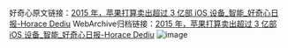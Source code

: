 好奇心原文链接：[2015 年，苹果打算卖出超过 3 亿部 iOS 设备_智能_好奇心日报-Horace Dediu](https://www.qdaily.com/articles/6153.html)
WebArchive归档链接：[2015 年，苹果打算卖出超过 3 亿部 iOS 设备_智能_好奇心日报-Horace Dediu](http://web.archive.org/web/20190623165959/https://www.qdaily.com/articles/6153.html)
![image](http://ww3.sinaimg.cn/large/007d5XDply1g3w9ms8ehsj30u03qxquf)